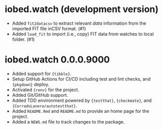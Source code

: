 # iobed.watch (development version)

- Added `fit2datacsv` to extract relevant _data_ information from the
  imported FIT file inCSV format. (#1)
- Added `load_fit` to import (i.e., copy) FIT data from watches to
  local folder. (#1)

# iobed.watch 0.0.0.9000

-   Added support for `{tibble}`.
-   Setup GitHub Actions for CI/CD including test and lint checks, and `{pkgdown}` deploy.
-   Activated `{renv}` for the project.
-   Added Git/GitHub support.
-   Added TDD environment powered by `{testthat}`, `{checkmate}`, and `{CorradoLanera/autotestthat}`.
-   Added `README.Rmd` and `README.md` to provide an home page for the project.
-   Added a `NEWS.md` file to track changes to the package.
